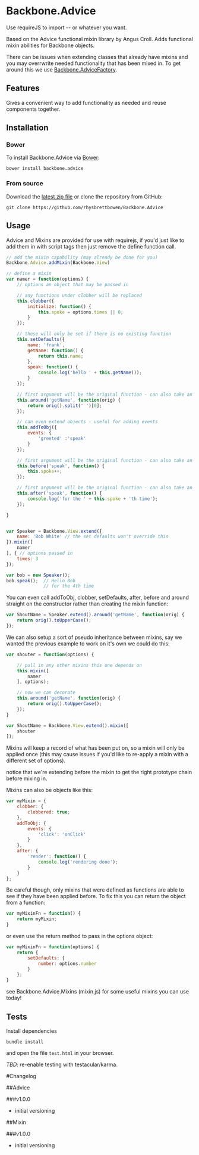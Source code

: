 # Backbone.Advice #

Use requireJS to import -- or whatever you want.

Based on the Advice functional mixin library by Angus Croll. Adds functional mixin abilities for Backbone objects.

There can be issues when extending classes that already have mixins and you may overrwrite needed functionality that has been mixed in. To get around this we use [Backbone.AdviceFactory](https://github.com/rhysbrettbowen/Backbone.AdviceFactory).

## Features ##

Gives a convenient way to add functionality as needed and reuse components together.

## Installation ##
### Bower
To install Backbone.Advice via [Bower](http://bower.io):

    bower install backbone.advice

### From source
Download the [latest zip file](https://github.com/rhysbrettbowen/Backbone.Advice/archive/master.zip)
or clone the repository from GitHub:

    git clone https://github.com/rhysbrettbowen/Backbone.Advice

## Usage ##

Advice and Mixins are provided for use with requirejs, if you'd just like to add them in with script tags then just remove the define function call.

```javascript
// add the mixin capability (may already be done for you)
Backbone.Advice.addMixin(Backbone.View)

// define a mixin
var namer = function(options) {
	// options an object that may be passed in

	// any functions under clobber will be replaced
	this.clobber({
		initialize: function() {
			this.spoke = options.times || 0;
		}
	});

	// these will only be set if there is no existing function
	this.setDefaults({
		name: 'frank',
		getName: function() {
			return this.name;
		},
		speak: function() {
			console.log('hello ' + this.getName());
		}
	});

	// first argument will be the original function - can also take an object of functions
	this.around('getName', function(orig) {
		return orig().split(' ')[0];
	});

	// can even extend objects - useful for adding events
	this.addToObj({
		events: {
			'greeted' :'speak'
		}
	});

	// first argument will be the original function - can also take an object of functions
	this.before('speak', function() {
		this.spoke++;
	});

	// first argument will be the original function - can also take an object of functions
	this.after('speak', function() {
		console.log('for the ' + this.spoke + 'th time');
	});

}


var Speaker = Backbone.View.extend({
	name: 'Bob White' // the set defaults won't override this
}).mixin([
	namer
], { // options passed in
	times: 3
});

var bob = new Speaker();
bob.speak();  // Hello Bob
              // for the 4th time

```

You can even call addToObj, clobber, setDefaults, after, before and around straight on the constructor rather than creating the mixin function:

```javascript
var ShoutName = Speaker.extend().around('getName', function(orig) {
	return orig().toUpperCase();
});
```

We can also setup a sort of pseudo inheritance between mixins, say we wanted the previous example to work on it's own we could do this:

```javascript
var shouter = function(options) {

	// pull in any other mixins this one depends on
	this.mixin([
		namer
	], options);

	// now we can decorate
	this.around('getName', function(orig) {
		return orig().toUpperCase();
	});
}

var ShoutName = Backbone.View.extend().mixin([
	shouter
]);
```

Mixins will keep a record of what has been put on, so a mixin will only be applied once (this may cause issues if you'd like to re-apply a mixin with a different set of options).

notice that we're extending before the mixin to get the right prototype chain before mixing in.

Mixins can also be objects like this:

```javascript
var myMixin = {
	clobber: {
		clobbered: true;
	},
	addToObj: {
		events: {
			'click': 'onClick'
		}
	},
	after: {
		'render': function() {
			console.log('rendering done');
		}
	}
};
```

Be careful though, only mixins that were defined as functions are able to see if they have been applied before. To fix this you can return the object from a function:

```javascript
var myMixinFn = function() {
	return myMixin;
}
```

or even use the return method to pass in the options object:

```javascript
var myMixinFn = function(options) {
	return {
		setDefaults: {
			number: options.number
		}
	};
}
```

see Backbone.Advice.Mixins (mixin.js) for some useful mixins you can use today!

## Tests ##

Install dependencies

    bundle install

and open the file `test.html` in your browser.

_TBD_: re-enable testing with testacular/karma.

#Changelog

##Advice

###v1.0.0
- initial versioning

##Mixin

###v1.0.0
- initial versioning
